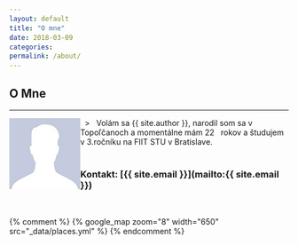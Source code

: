 ```yaml
---
layout: default
title: "O mne"
date: 2018-03-09
categories:
permalink: /about/
---
```

	
## O Mne 
________
<img style="float: left;" src="/img/photo.jpg">
&nbsp; 
> &nbsp; Volám sa {{ site.author }}, narodil som sa v Topoľčanoch a momentálne mám 22 &nbsp; rokov a študujem v 3.ročníku na FIIT STU v Bratislave.


<br>
<br>

### Kontakt: [{{ site.email }}](mailto:{{ site.email }})

<br>

{% comment %}
{% google_map zoom="8" width="650" src="_data/places.yml" %}
{% endcomment %}